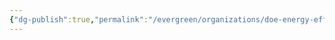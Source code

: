 ```yaml
---
{"dg-publish":true,"permalink":"/evergreen/organizations/doe-energy-efficiency-and-renewable-energy-eere/"}
---
```


